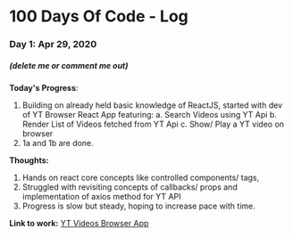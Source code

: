 # 100 Days Of Code - Log

### Day 1: Apr 29, 2020 
##### (delete me or comment me out)

**Today's Progress**: 
1. Building on already held basic knowledge of ReactJS, started with dev of YT Browser React App featuring:
	a. Search Videos using YT Api
	b. Render List of Videos fetched from YT Api
	c. Show/ Play a YT video on browser
2.	1a and 1b are done.

**Thoughts:**
1. Hands on react core concepts like controlled components/ tags, 
2. Struggled with revisiting concepts of callbacks/ props and implementation of axios method for YT API
3. Progress is slow but steady, hoping to increase pace with time. 

**Link to work:** [YT Videos Browser App](https://github.com/pseudogeek7/reactive-tuts/tree/master/videos)

